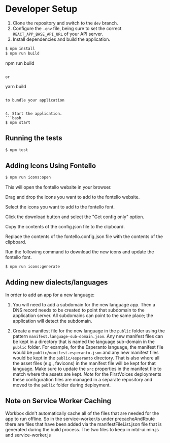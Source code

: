 # Developer Setup

1. Clone the repository and switch to the `dev` branch.
1. Configure the `.env` file, being sure to set the correct `REACT_APP_BASE_API_URL` of your API server.
1. Install dependencies and build the application.

```bash
$ npm install
$ npm run build
```
npm run build
```

or

```
yarn build
```

to bundle your application


4. Start the application.
```bash
$ npm start
```

## Running the tests

```bash
$ npm test
```

## Adding Icons Using Fontello

```bash
$ npm run icons:open
```
This will open the fontello website in your browser.

Drag and drop the icons you want to add to the fontello website.

Select the icons you want to add to the fontello font.

Click the download button and select the "Get config only" option.

Copy the contents of the config.json file to the clipboard.

Replace the contents of the fontello.config.json file with the contents of the clipboard.

Run the following command to download the new icons and update the fontello font.

```bash
$ npm run icons:generate
```

## Adding new dialects/languages

In order to add an app for a new language:

1. You will need to add a subdomain for the new language app. Then a DNS record needs to be created to point that subdomain to the application server. All subdomains can point to the same place; the application will detect the subdomain.

1. Create a manifest file for the new language in the `public` folder using the pattern `manifest.language-sub-domain.json`. Any new manifest files can be kept in a directory that is named the language sub-domain in the `public` folder. For example, for the Esperanto language, the manifest file would be `public/manifest.esperanto.json` and any new manifest files would be kept in the `public/esperanto` directory. That is also where all the asset files (e.g., favicons) in the manifest file will be kept for that language. Make sure to update the `src` properties in the manifest file to match where the assets are kept. *Note* for the FirstVoices deployments these configuration files are managed in a separate repository and moved to the `public` folder during deployment.

## Note on Service Worker Caching

Workbox didn't automatically cache all of the files that are needed for the app to run offline. So in the service-worker.ts under precacheAndRoute there are files that have been added via the manifestFileList.json file that is generated during the build process. The two files to keep in mtd-ui.min.js and service-worker.js

